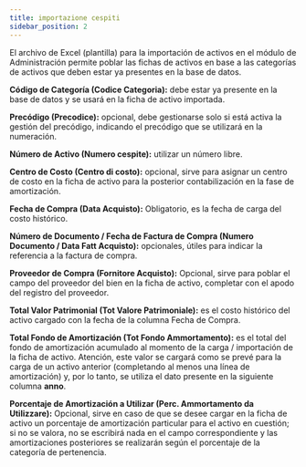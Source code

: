 ```yaml
---
title: importazione cespiti
sidebar_position: 2
---
```


El archivo de Excel (plantilla) para la importación de activos en el módulo de Administración permite poblar las fichas de activos en base a las categorías de activos que deben estar ya presentes en la base de datos.

**Código de Categoría (Codice Categoria):** debe estar ya presente en la base de datos y se usará en la ficha de activo importada.

**Precódigo (Precodice):** opcional, debe gestionarse solo si está activa la gestión del precódigo, indicando el precódigo que se utilizará en la numeración.

**Número de Activo (Numero cespite):** utilizar un número libre.

**Centro de Costo (Centro di costo):** opcional, sirve para asignar un centro de costo en la ficha de activo para la posterior contabilización en la fase de amortización.

**Fecha de Compra (Data Acquisto):** Obligatorio, es la fecha de carga del costo histórico.

**Número de Documento / Fecha de Factura de Compra (Numero Documento / Data Fatt Acquisto):** opcionales, útiles para indicar la referencia a la factura de compra.

**Proveedor de Compra (Fornitore Acquisto):** Opcional, sirve para poblar el campo del proveedor del bien en la ficha de activo, completar con el apodo del registro del proveedor.

**Total Valor Patrimonial (Tot Valore Patrimoniale):** es el costo histórico del activo cargado con la fecha de la columna Fecha de Compra.

**Total Fondo de Amortización (Tot Fondo Ammortamento):** es el total del fondo de amortización acumulado al momento de la carga / importación de la ficha de activo. Atención, este valor se cargará como se prevé para la carga de un activo anterior (completando al menos una línea de amortización) y, por lo tanto, se utiliza el dato presente en la siguiente columna **anno**.

**Porcentaje de Amortización a Utilizar (Perc. Ammortamento da Utilizzare):** Opcional, sirve en caso de que se desee cargar en la ficha de activo un porcentaje de amortización particular para el activo en cuestión; si no se valora, no se escribirá nada en el campo correspondiente y las amortizaciones posteriores se realizarán según el porcentaje de la categoría de pertenencia.